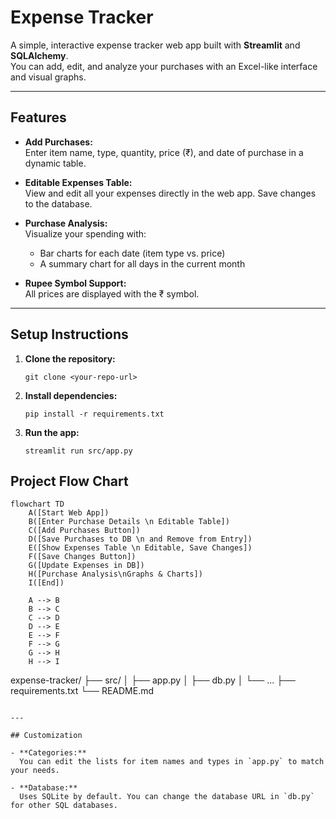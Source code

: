 # Expense Tracker

A simple, interactive expense tracker web app built with **Streamlit** and **SQLAlchemy**.  
You can add, edit, and analyze your purchases with an Excel-like interface and visual graphs.

---

## Features

- **Add Purchases:**  
  Enter item name, type, quantity, price (₹), and date of purchase in a dynamic table.

- **Editable Expenses Table:**  
  View and edit all your expenses directly in the web app. Save changes to the database.

- **Purchase Analysis:**  
  Visualize your spending with:
  - Bar charts for each date (item type vs. price)
  - A summary chart for all days in the current month

- **Rupee Symbol Support:**  
  All prices are displayed with the ₹ symbol.

---

## Setup Instructions

1. **Clone the repository:**
    ```
    git clone <your-repo-url>
    ```

2. **Install dependencies:**
    ```
    pip install -r requirements.txt
    ```

3. **Run the app:**
    ```
    streamlit run src/app.py
    ```

## Project Flow Chart

```mermaid
flowchart TD
    A([Start Web App])
    B([Enter Purchase Details \n Editable Table])
    C([Add Purchases Button])
    D([Save Purchases to DB \n and Remove from Entry])
    E([Show Expenses Table \n Editable, Save Changes])
    F([Save Changes Button])
    G([Update Expenses in DB])
    H([Purchase Analysis\nGraphs & Charts])
    I([End])

    A --> B
    B --> C
    C --> D
    D --> E
    E --> F
    F --> G
    G --> H
    H --> I
```
expense-tracker/
├── src/
│   ├── app.py
│   ├── db.py
│   └── ...
├── requirements.txt
└── README.md
```

---

## Customization

- **Categories:**  
  You can edit the lists for item names and types in `app.py` to match your needs.

- **Database:**  
  Uses SQLite by default. You can change the database URL in `db.py` for other SQL databases.
